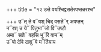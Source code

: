 +++
title = "१२ उत्ते वयश्चिद्वसतेरपप्तन्नरश्च"

+++
उ᳓त् ते व᳓यश् चिद् वसते᳓र् अपप्तन्  
न᳓रश् च ये᳓ पितुभा᳓जो वि᳓उष्टौ  
अमा᳓ सते᳓ वहसि भू᳓रि वाम᳓म्  
उ᳓षो देवि दाशु᳓षे म᳓र्तियाय